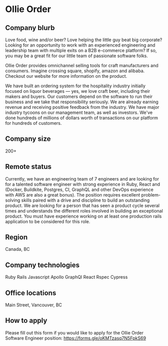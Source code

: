 # Ollie Order

## Company blurb

Love food, wine and/or beer? Love helping the little guy beat big corporate? Looking for an opportunity to work with an experienced engineering and leadership team with multiple exits on a B2B e-commerce platform? If so, you may be a great fit for our little team of passionate software folks.

Ollie Order provides omnichannel selling tools for craft manufacturers and consumers. Imagine crossing square, shopify, amazon and alibaba. Checkout our website for more information on the product.

We have built an ordering system for the hospitality industry initially focused on liquor beverages — yes, we love craft beer, including their makers and buyers. Our customers depend on the software to run their business and we take that responsibility seriously. We are already earning revenue and receiving positive feedback from the industry. We have major industry tycoons on our management team, as well as investors. We've done hundreds of millions of dollars worth of transactions on our platform for hundreds of customers.
## Company size

200+

## Remote status

Currently, we have an engineering team of 7 engineers and are looking for for a talented software engineer with strong experience in Ruby, React and (Docker, Buildkite, Postgres, CI, GraphQL and other DevOps experience with AWS are also a great bonus). The position requires excellent problem-solving skills paired with a drive and discipline to build an outstanding product. We are looking for a person that has seen a product cycle several times and understands the different roles involved in building an exceptional product. You must have experience working on at least one production rails application to be considered for this role.

## Region

Canada, BC

## Company technologies

Ruby
Rails
Javascript
Apollo
GraphQl
React
Rspec
Cypress

## Office locations

Main Street, Vancouver, BC

## How to apply

Please fill out this form if you would like to apply for the Ollie Order Software Engineer position: https://forms.gle/oKMTzasq7N5FpkS69
